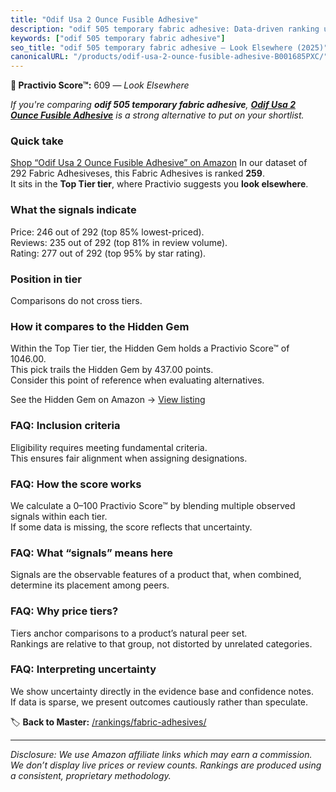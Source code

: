 ```yaml
---
title: "Odif Usa 2 Ounce Fusible Adhesive"
description: "odif 505 temporary fabric adhesive: Data-driven ranking using the Practivio Score™. Positioned by quality, value, demand, findability, momentum."
keywords: ["odif 505 temporary fabric adhesive"]
seo_title: "odif 505 temporary fabric adhesive — Look Elsewhere (2025)"
canonicalURL: "/products/odif-usa-2-ounce-fusible-adhesive-B001685PXC/"
---
```


**🚫 Practivio Score™:** 609 — _Look Elsewhere_


*If you're comparing **odif 505 temporary fabric adhesive**, **[Odif Usa 2 Ounce Fusible Adhesive](https://www.amazon.com/dp/B001685PXC?tag=practivio-20)** is a strong alternative to put on your shortlist.*
### Quick take
[Shop “Odif Usa 2 Ounce Fusible Adhesive” on Amazon](https://www.amazon.com/dp/B001685PXC?tag=practivio-20)
In our dataset of 292 Fabric Adhesiveses, this Fabric Adhesives is ranked **259**.  
It sits in the **Top Tier tier**, where Practivio suggests you **look elsewhere**.

### What the signals indicate
Price: 246 out of 292 (top 85% lowest-priced).  
Reviews: 235 out of 292 (top 81% in review volume).  
Rating: 277 out of 292 (top 95% by star rating).  

### Position in tier
Comparisons do not cross tiers.

### How it compares to the Hidden Gem
Within the Top Tier tier, the Hidden Gem holds a Practivio Score™ of 1046.00.  
This pick trails the Hidden Gem by 437.00 points.  
Consider this point of reference when evaluating alternatives.  

See the Hidden Gem on Amazon → [View listing](https://www.amazon.com/dp/B007TSYNG8?tag=practivio-20)

### FAQ: Inclusion criteria
Eligibility requires meeting fundamental criteria.  
This ensures fair alignment when assigning designations.

### FAQ: How the score works
We calculate a 0–100 Practivio Score™ by blending multiple observed signals within each tier.  
If some data is missing, the score reflects that uncertainty.

### FAQ: What “signals” means here
Signals are the observable features of a product that, when combined, determine its placement among peers.

### FAQ: Why price tiers?
Tiers anchor comparisons to a product’s natural peer set.  
Rankings are relative to that group, not distorted by unrelated categories.

### FAQ: Interpreting uncertainty
We show uncertainty directly in the evidence base and confidence notes.  
If data is sparse, we present outcomes cautiously rather than speculate.


🏷️ **Back to Master:** [/rankings/fabric-adhesives/](/rankings/fabric-adhesives/)

---
_Disclosure: We use Amazon affiliate links which may earn a commission. We don’t display live prices or review counts. Rankings are produced using a consistent, proprietary methodology._
